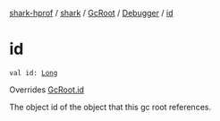 [shark-hprof](../../../index.md) / [shark](../../index.md) / [GcRoot](../index.md) / [Debugger](index.md) / [id](./id.md)

# id

`val id: `[`Long`](https://kotlinlang.org/api/latest/jvm/stdlib/kotlin/-long/index.html)

Overrides [GcRoot.id](../id.md)

The object id of the object that this gc root references.

